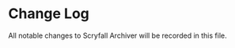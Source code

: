 # Change Log

All notable changes to Scryfall Archiver will be recorded in this file.

<!-- Check [Keep a Changelog](http://keepachangelog.com/) for recommendations on how to structure this file. -->

<!-- replace me with new updates! -->